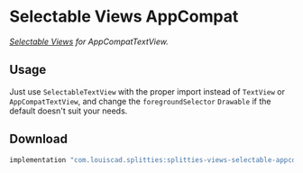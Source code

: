 # Selectable Views AppCompat

*[Selectable Views](../views-selectable) for AppCompatTextView.*

## Usage

Just use `SelectableTextView` with the proper import instead of
`TextView` or `AppCompatTextView`, and change the `foregroundSelector`
`Drawable` if the default doesn't suit your needs.

## Download

```groovy
implementation "com.louiscad.splitties:splitties-views-selectable-appcompat:$splitties_version"
```

